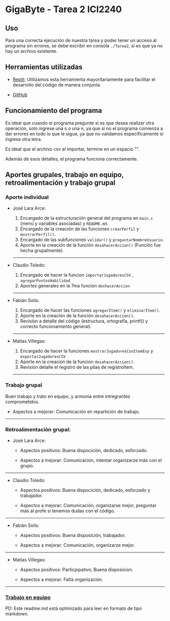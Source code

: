 # GigaByte - Tarea 2 ICI2240

## **Uso**

Para una correcta ejecución de nuestra tarea y poder tener un acceso al programa sin errores, se debe escribir en consola ```./Tarea2```, si es que ya no hay un archivo existente.

## **Herramientas utilizadas**
* [Replit](https://replit.com): Utilizamos esta herramienta mayoritariamente para facilitar el desarrollo del código de manera conjunta.
  
* [GitHub]()

## Funcionamiento del programa

Es ideal que cuando el programa pregunte si es que desea realizar otra operación, solo ingrese una s o una n, ya que si no el programa comienza a dar errores en todo lo que le sigue, ya que no validamos específicamente si ingresa otra letra.

Es ideal que el archivo csv al importar, termine en un espacio "".

Además de esos detalles, el programa funciona correctamente.

## Aportes grupales, trabajo en equipo, retroalimentación y trabajo grupal

### Aporte individual

* José Lara Arce:
  
  1. Encargado de la estructuración general del programa en ```main.c``` (menú y variables asociadas) y ```README.md```.
  2. Encargado de la creación de las funciones ```crearPerfil``` y ```mostrarPerfil()```.
  3. Encargado de las subfunciones ```validar()``` y ```preguntarNombreUsuario```.
  4. Aporte en la creación de la función ```desahacerAccion()``` (Función fue hecha grupalmente).
  ---
  
* Claudio Toledo:
  
  1. Encargado de hacer la funcion ```importarJugadoresCSV``` , ```agregarPuntosHabilidad```
  2. Aportes generales en la 7ma funcion ```deshacerAccion```
     
  ---

* Fabián Solís:
  
  1. Encargado de hacer las funciones ```agregarItem()``` y ```eliminarItem()```.
  2. Aporte en la creación de la función ```desahacerAccion()```.
  3. Revisión a detalle del código (estructura, ortografía, printf() y correcto funcionamiento general).

  ---

* Matías Villegas:

  1. Encargado de hacer la funciones ```mostrarJugadoresConItemEsp``` y ```exportarJugadoresCSV```
  2. Aporte en la creacion de la funcion ```desahacerAccion()```.
  3. Revision detalle el registro de las pilas de registroItem.
  
  ---
### Trabajo grupal

Buen trabajo y trato en equipo, y armonía entre intregrantes comprometidos.
* Aspectos a mejorar: Comunicación en repartición de trabajo.
---
### Retroalimentación grupal:

* José Lara Arce:
  
  * Aspectos positivos: Buena dispocición, dedicado, esforzado.
    
  * Aspectos a mejorar: Comunicación, intentar organizarze más con el grupo. 

---

* Claudio Toledo:
  
  * Aspectos positivos: Buena dispocición, dedicado, esforzado y trabajador.
  
  * Aspectos a mejorar: Comunicación, organizarse mejor, preguntar más al profe si tenemos dudas con el código.

---

* Fabián Solís:
  
  * Aspectos positivos: Buena disposición, trabajador.
  
  * Aspectos a mejorar: Comunicación, organizarze mejor.

---

* Matías Villegas:
  
  * Aspectos positivos: Particpipativo, Buena disposicion.
  
  * Aspectos a mejorar: Falta organización.

---

### [Trabajo en equipo](https://docs.google.com/document/d/1100sxGaBSpr-HHFYDfAn7XpxOfRNHujFKPD8WpcVdb8/edit)

PD: Este readme.md está optimizado para leer en formato de tipo markdown.